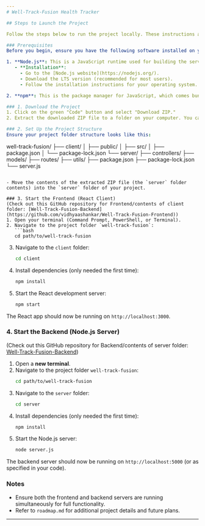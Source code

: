 ```yaml
---
# Well-Track-Fusion Health Tracker

## Steps to Launch the Project

Follow the steps below to run the project locally. These instructions are designed to help even those with little or no software development experience.

### Prerequisites
Before you begin, ensure you have the following software installed on your machine:

1. **Node.js**: This is a JavaScript runtime used for building the server.
   - **Installation**:
     - Go to the [Node.js website](https://nodejs.org/).
     - Download the LTS version (recommended for most users).
     - Follow the installation instructions for your operating system.

2. **npm**: This is the package manager for JavaScript, which comes bundled with Node.js.

### 1. Download the Project
1. Click on the green "Code" button and select "Download ZIP."
2. Extract the downloaded ZIP file to a folder on your computer. You can name this folder `well-track-fusion`.

### 2. Set Up the Project Structure
Ensure your project folder structure looks like this:

```
well-track-fusion/
├── client/
│   ├── public/
│   ├── src/
│   ├── package.json
│   └── package-lock.json
└── server/
    ├── controllers/
    ├── models/
    ├── routes/
    ├── utils/
    ├── package.json
    ├── package-lock.json
    └── server.js

```

- Move the contents of the extracted ZIP file (the `server` folder contents) into the `server` folder of your project.

### 3. Start the Frontend (React Client) 
(Check out this GitHub repository for Frontend/contents of client folder: [Well-Track-Fusion-Backend](https://github.com/vidhyaashankar/Well-Track-Fusion-Frontend))
1. Open your terminal (Command Prompt, PowerShell, or Terminal).
2. Navigate to the project folder `well-track-fusion`:
   ```bash
   cd path/to/well-track-fusion
   ```
3. Navigate to the `client` folder:
   ```bash
   cd client
   ```
4. Install dependencies (only needed the first time):
   ```bash
   npm install
   ```
5. Start the React development server:
   ```bash
   npm start
   ```

The React app should now be running on `http://localhost:3000`.

### 4. Start the Backend (Node.js Server) 
(Check out this GitHub repository for Backend/contents of server folder: [Well-Track-Fusion-Backend](https://github.com/vidhyaashankar/Well-Track-Fusion-Backend))
1. Open a **new terminal**.
2. Navigate to the project folder `well-track-fusion`:
   ```bash
   cd path/to/well-track-fusion
   ```
3. Navigate to the `server` folder:
   ```bash
   cd server
   ```
4. Install dependencies (only needed the first time):
   ```bash
   npm install
   ```
5. Start the Node.js server:
   ```bash
   node server.js
   ```

The backend server should now be running on `http://localhost:5000` (or as specified in your code).

### Notes
- Ensure both the frontend and backend servers are running simultaneously for full functionality.
- Refer to `roadmap.md` for additional project details and future plans.

---
```

